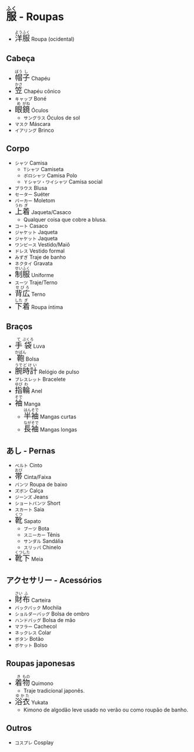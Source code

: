 # <ruby>服<rt>ふく</rt></ruby> - Roupas

-   <font size="5"><code><ruby>洋<rt>よう</rt>服<rt>ふく</rt></ruby></code></font> Roupa (ocidental)

## Cabeça

-   <font size="5"><code><ruby>帽<rt>ぼう</rt>子<rt>し</rt></ruby></code></font> Chapéu
-   <font size="5"><code><ruby>笠<rt>かさ</rt></ruby></code></font> Chapéu cônico
-   `キャップ` Boné
-   <font size="5"><code><ruby>眼<rt>め</rt>鏡<rt>がね</rt></ruby></code></font> Óculos
    -   `サングラス` Óculos de sol
-   `マスク` Máscara
-   `イアリング` Brinco

## Corpo

-   `シャツ` Camisa
    -   `Tシャツ` Camiseta
    -   `ポロシャツ` Camisa Polo
    -   `Ｙシャツ・ワイシャツ` Camisa social
-   `ブラウス` Blusa
-   `セーター` Suéter
-   `パーカー` Moletom
-   <font size="5"><code><ruby>上<rt>うわ</rt>着<rt>ぎ</rt></ruby></code></font> Jaqueta/Casaco
    -   Qualquer coisa que cobre a blusa.
-   `コート` Casaco
-   `ジャケット` Jaqueta
-   `ジャケット` Jaqueta
-   `ワンピース` Vestido/Maiô
-   `ドレス` Vestido formal
-   `みずぎ` Traje de banho
-   `ネクタイ` Gravata
-   <font size="5"><code><ruby>制<rt>せい</rt>服<rt>ふく</rt></ruby></code></font> Uniforme
-   `スーツ` Traje/Terno
-   <font size="5"><code><ruby>背広<rt>せびろ</rt></ruby></code></font> Terno
-   <font size="5"><code><ruby>下<rt>した</rt>着<rt>ぎ</rt></ruby></code></font> Roupa íntima

## Braços

-   <font size="5"><code><ruby>手<rt>て</rt>袋<rt>ぶくろ</rt></ruby></code></font> Luva
-   <font size="5"><code><ruby>鞄<rt>かばん</rt></ruby></code></font> Bolsa
-   <font size="5"><code><ruby>腕<rt>うで</rt>時計<rt>どけい</rt></ruby></code></font> Relógio de pulso
-   `ブレスレット` Bracelete
-   <font size="5"><code><ruby>指<rt>ゆび</rt>輪<rt>わ</rt></ruby></code></font> Anel
-   <font size="5"><code><ruby>袖<rt>そで</rt></ruby></code></font> Manga
    -   <font size="5"><code><ruby>半<rt>はん</rt>袖<rt>そで</rt></ruby></code></font> Mangas curtas
    -   <font size="5"><code><ruby>長<rt>なが</rt>袖<rt>そで</rt></ruby></code></font> Mangas longas

## あし - Pernas

-   `ベルト` Cinto
-   <font size="5"><code><ruby>帯<rt>おび</rt></ruby></code></font> Cinta/Faixa
-   `パンツ` Roupa de baixo
-   `ズボン` Calça
-   `ジーンズ` Jeans
-   `ショートパンツ` Short
-   `スカート` Saia
-   <font size="5"><code><ruby>靴<rt>くつ</rt></ruby></code></font> Sapato
    -   `ブーツ` Bota
    -   `スニーカー` Tênis
    -   `サンダル` Sandália
    -   `スリッパ` Chinelo
-   <font size="5"><code><ruby>靴<rt>くつ</rt>下<rt>した</rt></ruby></code></font> Meia

## アクセサリー - Acessórios

-   <font size="5"><code><ruby>財<rt>さい</rt>布<rt>ふ</rt></ruby></code></font> Carteira
-   `バックパック` Mochila
-   `ショルダーバッグ` Bolsa de ombro
-   `ハンドバッグ` Bolsa de mão
-   `マフラー` Cachecol
-   `ネックレス` Colar
-   `ボタン` Botão
-   `ポケット` Bolso

## Roupas japonesas

-   <font size="5"><code><ruby>着<rt>き</rt>物<rt>もの</rt></ruby></code></font> Quimono
    -   Traje tradicional japonês.
-   <font size="5"><code><ruby>浴衣<rt>ゆかた</rt></ruby></code></font> Yukata
    -   Kimono de algodão leve usado no verão ou como roupão de banho.

## Outros

-   `コスプレ` Cosplay
